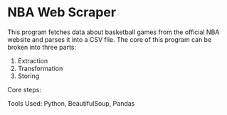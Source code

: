 # NBA Web Scraper

This program fetches data about basketball games from the official NBA website and parses it into a CSV file.
The core of this program can be broken into three parts:
1) Extraction
2) Transformation
3) Storing



Core steps: 

Tools Used: Python, BeautifulSoup, Pandas
